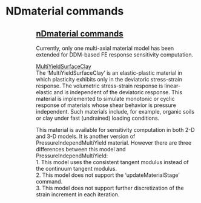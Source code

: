 # NDmaterial commands

<dl>
<dt></dt>
<dd>
<dl>
<dt></dt>
<dd>
<h2><a href="nDmaterial_commands" title="wikilink">nDmaterial
commands</a></h2>
</dd>
<dd>
Currently, only one multi-axial material model has been extended for
DDM-based FE response sensitivity computation.
</dd>
</dl>
</dd>
</dl>
<dl>
<dt></dt>
<dd>
<dl>
<dt></dt>
<dd>
<a href="MultiYieldSurfaceClay"
title="wikilink">MultiYieldSurfaceClay</a>
</dd>
<dd>
The ‘MultiYieldSurfaceClay’ is an elastic-plastic material in which
plasticity exhibits only in the deviatoric stress-strain response. The
volumetric stress-strain response is linear-elastic and is independent
of the deviatoric response. This material is implemented to simulate
monotonic or cyclic response of materials whose shear behavior is
pressure independent. Such materials include, for example, organic soils
or clay under fast (undrained) loading conditions.
</dd>
</dl>
</dd>
</dl>
<dl>
<dt></dt>
<dd>
<dl>
<dt></dt>
<dd>
This material is available for sensitivity computation in both 2-D and
3-D models. It is another version of PressureIndependMultiYield
material. However there are three differences between this model and
PressureIndependMultiYield:
</dd>
<dd>
1. This model uses the consistent tangent modulus instead of the
continuum tangent modulus.
</dd>
<dd>
2. This model does not support the ‘updateMaterialStage’ command.
</dd>
<dd>
3. This model does not support further discretization of the strain
increment in each iteration.
</dd>
</dl>
</dd>
</dl>

